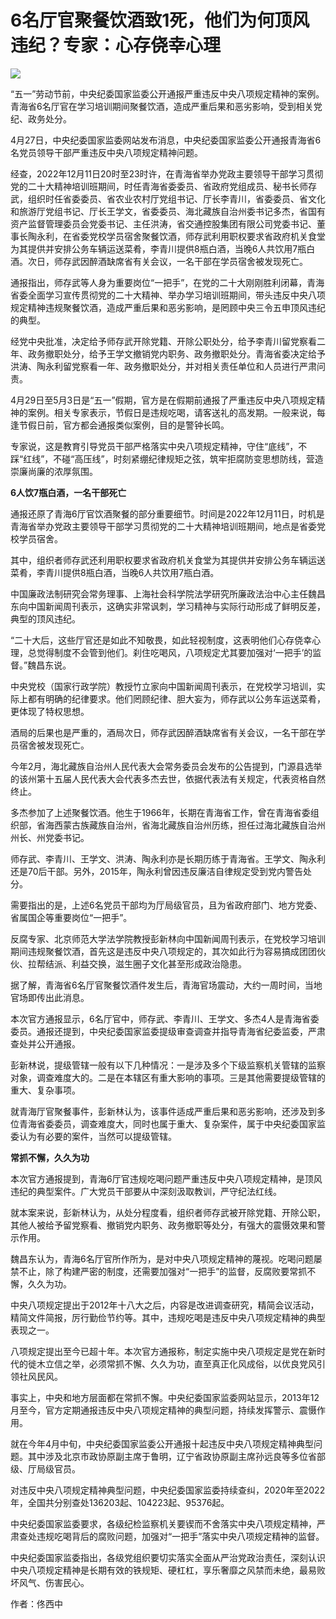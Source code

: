# 6名厅官聚餐饮酒致1死，他们为何顶风违纪？专家：心存侥幸心理

![](https://inews.gtimg.com/om_bt/O17qX5fZDjzT7oOYCcGx4D4WkZmoMR3I5q5X4kGjd0lLMAA/1000)

“五一”劳动节前，中央纪委国家监委公开通报严重违反中央八项规定精神的案例。青海省6名厅官在学习培训期间聚餐饮酒，造成严重后果和恶劣影响，受到相关党纪、政务处分。

4月27日，中央纪委国家监委网站发布消息，中央纪委国家监委公开通报青海省6名党员领导干部严重违反中央八项规定精神问题。

经查，2022年12月11日20时至23时许，在青海省举办党政主要领导干部学习贯彻党的二十大精神培训班期间，时任青海省委委员、省政府党组成员、秘书长师存武，组织时任省委委员、省农业农村厅党组书记、厅长李青川，省委委员、省文化和旅游厅党组书记、厅长王学文，省委委员、海北藏族自治州委书记多杰，省国有资产监督管理委员会党委书记、主任洪涛，省交通控股集团有限公司党委书记、董事长陶永利，在省委党校学员宿舍聚餐饮酒，师存武利用职权要求省政府机关食堂为其提供并安排公务车辆运送菜肴，李青川提供8瓶白酒，当晚6人共饮用7瓶白酒。次日，师存武因醉酒缺席省有关会议，一名干部在学员宿舍被发现死亡。

通报指出，师存武等人身为重要岗位“一把手”，在党的二十大刚刚胜利闭幕，青海省委全面学习宣传贯彻党的二十大精神、举办学习培训班期间，带头违反中央八项规定精神违规聚餐饮酒，造成严重后果和恶劣影响，是罔顾中央三令五申顶风违纪的典型。

经党中央批准，决定给予师存武开除党籍、开除公职处分，给予李青川留党察看二年、政务撤职处分，给予王学文撤销党内职务、政务撤职处分。青海省委决定给予洪涛、陶永利留党察看一年、政务撤职处分，并对相关责任单位和人员进行严肃问责。

4月29日至5月3日是“五一”假期，官方是在假期前通报了严重违反中央八项规定精神的案例。相关专家表示，节假日是违规吃喝，请客送礼的高发期。一般来说，每逢节假日前，官方都会通报类似案例，目的是警钟长鸣。

专家说，这是教育引导党员干部严格落实中央八项规定精神，守住“底线”，不踩“红线”，不碰“高压线”，时刻紧绷纪律规矩之弦，筑牢拒腐防变思想防线，营造崇廉尚廉的浓厚氛围。

**6人饮7瓶白酒，一名干部死亡**

通报还原了青海6厅官饮酒聚餐的部分重要细节。时间是2022年12月11日，时机是青海省举办党政主要领导干部学习贯彻党的二十大精神培训班期间，地点是省委党校学员宿舍。

其中，组织者师存武还利用职权要求省政府机关食堂为其提供并安排公务车辆运送菜肴，李青川提供8瓶白酒，当晚6人共饮用7瓶白酒。

中国廉政法制研究会常务理事、上海社会科学院法学研究所廉政法治中心主任魏昌东向中国新闻周刊表示，这确实非常讽刺，学习精神与实际行动形成了鲜明反差，典型的顶风违纪。

“二十大后，这些厅官还是如此不知敬畏，如此轻视制度，这表明他们心存侥幸心理，总觉得制度不会管到他们。刹住吃喝风，八项规定尤其要加强对‘一把手’的监督。”魏昌东说。

中央党校（国家行政学院）教授竹立家向中国新闻周刊表示，在党校学习培训，实际上都有明确的纪律要求。他们罔顾纪律、胆大妄为，师存武以公务车运送菜肴，更体现了特权思想。

酒局的后果也是严重的，酒局次日，师存武因醉酒缺席省有关会议，一名干部在学员宿舍被发现死亡。

今年2月，海北藏族自治州人民代表大会常务委员会发布的公告提到，门源县选举的该州第十五届人民代表大会代表多杰去世，依据代表法有关规定，代表资格自然终止。

多杰参加了上述聚餐饮酒。他生于1966年，长期在青海省工作，曾在青海省委组织部，省海西蒙古族藏族自治州，省海北藏族自治州历练，担任过海北藏族自治州州长、州党委书记。

师存武、李青川、王学文、洪涛、陶永利亦是长期历练于青海省。王学文、陶永利还是70后干部。另外，2015年，陶永利曾因违反廉洁自律规定受到党内警告处分。

需要指出的是，上述6名党员干部均为厅局级官员，且为省政府部门、地方党委、省属国企等重要岗位“一把手”。

反腐专家、北京师范大学法学院教授彭新林向中国新闻周刊表示，在党校学习培训期间违规聚餐饮酒，首先这是违反中央八项规定的，其次如此行为容易搞成团团伙伙、拉帮结派、利益交换，滋生圈子文化甚至形成政治隐患。

据了解，青海省6名厅官聚餐饮酒件发生后，青海官场震动，大约一周时间，当地官场即传出此消息。

本次官方通报显示，6名厅官中，师存武、李青川、王学文、多杰4人是青海省委委员。通报还提到，中央纪委国家监委提级审查调查并指导青海省纪委监委，严肃查处并公开通报。

彭新林说，提级管辖一般有以下几种情况：一是涉及多个下级监察机关管辖的监察对象，调查难度大的。二是在本辖区有重大影响的事项。三是其他需要提级管辖的重大、复杂事项。

就青海厅官聚餐事件，彭新林认为，该事件适成严重后果和恶劣影响，还涉及到多位青海省委委员，调查难度大，同时也属于重大、复杂案件，属于中央纪委国家监委认为有必要的案件，当然可以提级管辖。

**常抓不懈，久久为功**

本次官方通报提到，青海6厅官违规吃喝问题严重违反中央八项规定精神，是顶风违纪的典型案件。广大党员干部要从中深刻汲取教训，严守纪法红线。

就本案来说，彭新林认为，从处分程度看，组织者师存武被开除党籍、开除公职，其他人被给予留党察看、撤销党内职务、政务撤职等处分，有强大的震慑效果和警示作用。

魏昌东认为，青海6名厅官所作所为，是对中央八项规定精神的蔑视。吃喝问题屡禁不止，除了构建严密的制度，还需要加强对“一把手”的监督，反腐败要常抓不懈，久久为功。

中央八项规定提出于2012年十八大之后，内容是改进调查研究，精简会议活动，精简文件简报，厉行勤俭节约等。其中，违规吃喝是违反中央八项规定精神的典型表现之一。

八项规定提出至今已超十年。本次官方通报称，制定实施中央八项规定是党在新时代的徙木立信之举，必须常抓不懈、久久为功，直至真正化风成俗，以优良党风引领社风民风。

事实上，中央和地方层面都在常抓不懈。中央纪委国家监委网站显示，2013年12月至今，官方定期通报违反中央八项规定精神的典型问题，持续发挥警示、震慑作用。

就在今年4月中旬，中央纪委国家监委公开通报十起违反中央八项规定精神典型问题。其中涉及北京市政协原副主席于鲁明，辽宁省政协原副主席孙远良等多位省部级、厅局级官员。

对违反中央八项规定精神典型问题，中央纪委国家监委持续查纠，2020年至2022年，全国共分别查处136203起、104223起、95376起。

中央纪委国家监委要求，各级纪检监察机关要锲而不舍落实中央八项规定精神，严肃查处违规吃喝背后的腐败问题，加强对“一把手”落实中央八项规定精神的监督。

中央纪委国家监委指出，各级党组织要切实落实全面从严治党政治责任，深刻认识中央八项规定精神是长期有效的铁规矩、硬杠杠，享乐奢靡之风禁而未绝，最易败坏风气、伤害民心。

作者：佟西中

